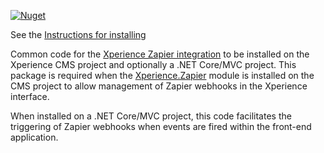 [![Nuget](https://img.shields.io/nuget/v/Xperience.Zapier.Common)](https://www.nuget.org/packages/Xperience.Zapier.Common)

See the [Instructions for installing](https://github.com/kentico-ericd/xperience-zapier-cli#installing-the-packages-in-xperience)

Common code for the [Xperience Zapier integration](https://github.com/kentico-ericd/xperience-zapier-cli) to be installed on the Xperience CMS project and optionally a .NET Core/MVC project. This package is required when the [Xperience.Zapier](https://github.com/kentico-ericd/xperience-zapier) module is installed on the CMS project to allow management of Zapier webhooks in the Xperience interface.

When installed on a .NET Core/MVC project, this code facilitates the triggering of Zapier webhooks when events are fired within the front-end application.

